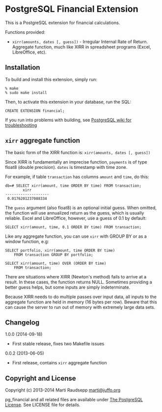 PostgreSQL Financial Extension
==============================

This is a PostgreSQL extension for financial calculations.

Functions provided:

* `xirr(amounts, dates [, guess])` - Irregular Internal Rate of Return.
  Aggregate function, much like XIRR in spreadsheet programs (Excel,
  LibreOffice, etc).


Installation
------------

To build and install this extension, simply run:

    % make
    % sudo make install

Then, to activate this extension in your database, run the SQL:

    CREATE EXTENSION financial;

If you run into problems with building, see [PostgreSQL wiki for
troubleshooting](https://wiki.postgresql.org/wiki/Extension_build_troubleshooting)


`xirr` aggregate function
-------------------------

The basic form of the XIRR function is: `xirr(amounts, dates [, guess])`

Since XIRR is fundamentally an imprecise function, `payments` is of type float8
(double precision). `dates` is timestamp with time zone.

For example, if table `transaction` has columns `amount` and `time`, do this:

    db=# SELECT xirr(amount, time ORDER BY time) FROM transaction;
            xirr        
    --------------------
     0.0176201237088334

The `guess` argument (also float8) is an optional initial guess. When omitted,
the function will use annualized return as the guess, which is usually
reliable. Excel and LibreOffice, however, use a guess of 0.1 by default:

    SELECT xirr(amount, time, 0.1 ORDER BY time) FROM transaction;

Like any aggregate function, you can use `xirr` with GROUP BY or as a window
function, e.g:

    SELECT portfolio, xirr(amount, time ORDER BY time)
        FROM transaction GROUP BY portfolio;

    SELECT xirr(amount, time) OVER (ORDER BY time)
        FROM transaction;

There are situations where XIRR (Newton's method) fails to arrive at a result.
In these cases, the function returns NULL. Sometimes providing a better guess
helps, but some inputs are simply indeterminate.

Because XIRR needs to do multiple passes over input data, all inputs to the
aggregate function are held in memory (16 bytes per row). Beware that this can
cause the server to run out of memory with extremely large data sets.

Changelog
---------

1.0.0 (2014-09-18)

* First stable release, fixes two Makefile issues

0.0.2 (2013-06-05)

* First release, contains `xirr` aggregate function

Copyright and License
---------------------

Copyright (c) 2013-2014 Marti Raudsepp <marti@juffo.org>

pg\_financial and all related files are available under [The PostgreSQL
License](http://www.opensource.org/licenses/PostgreSQL). See LICENSE file for
details.

